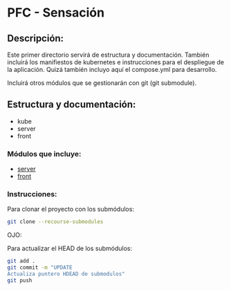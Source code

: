 # PFC - Sensación

## Descripción:

Este primer directorio servirá de estructura y documentación. También incluirá los manifiestos de kubernetes e instrucciones para el despliegue de la aplicación. Quizá también incluyo aquí el compose.yml para desarrollo.

Incluirá otros módulos que se gestionarán con git (git submodule).

## Estructura y documentación:

- kube
- server
- front

### Módulos que incluye:

- [server](https://github.com/kennycallado/PFC-server)
- [front](https://github.com/kennycallado/PFC-front)

### Instrucciones:

Para clonar el proyecto con los submódulos:

``` bash
git clone --recourse-submodules
```

OJO:

Para actualizar el HEAD de los submódulos:

``` bash
git add .
git commit -m "UPDATE
Actualiza puntero HDEAD de submodulos"
git push
```

